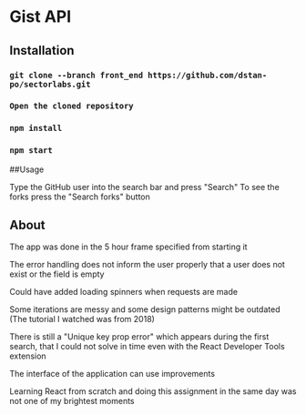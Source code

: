 # Gist API

## Installation

### `git clone --branch front_end https://github.com/dstan-po/sectorlabs.git`
### `Open the cloned repository`
### `npm install`
### `npm start`

##Usage

Type the GitHub user into the search bar and press "Search"
To see the forks press the "Search forks" button

## About

The app was done in the 5 hour frame specified from starting it

The error handling does not inform the user properly that a user does not exist or the field is empty

Could have added loading spinners when requests are made

Some iterations are messy and some design patterns might be outdated (The tutorial I watched was from 2018)

There is still a "Unique key prop error" which appears during the first search, that I could not solve in time even with the React Developer Tools extension  

The interface of the application can use improvements

Learning React from scratch and doing this assignment in the same day was not one of my brightest moments

